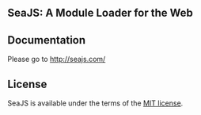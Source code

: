 
SeaJS: A Module Loader for the Web
---


## Documentation

Please go to <http://seajs.com/>


## License

SeaJS is available under the terms of the [MIT license](http://seajs.com/MIT-LICENSE.txt).
